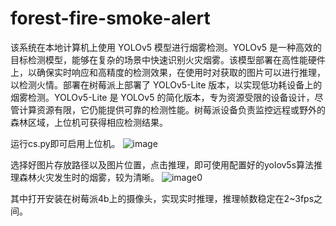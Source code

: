 # forest-fire-smoke-alert
  该系统在本地计算机上使用 YOLOv5 模型进行烟雾检测。YOLOv5 是一种高效的目标检测模型，能够在复杂的场景中快速识别火灾烟雾。该模型部署在高性能硬件上，以确保实时响应和高精度的检测效果，在使用时对获取的图片可以进行推理，以检测火情。部署在树莓派上部署了 YOLOv5-Lite 版本，以实现低功耗设备上的烟雾检测。YOLOv5-Lite 是 YOLOv5 的简化版本，专为资源受限的设备设计，尽管计算资源有限，它仍能提供可靠的检测性能。树莓派设备负责监控远程或野外的森林区域，上位机可获得相应检测结果。
  
  运行cs.py即可启用上位机。
  ![image](https://github.com/user-attachments/assets/4458e7d8-3d6a-4de3-9fde-a45af0aba4a5)  
  
  选择好图片存放路径以及图片位置，点击推理，即可使用配置好的yolov5s算法推理森林火灾发生时的烟雾，较为清晰。
  ![image0](https://github.com/user-attachments/assets/bf6be8e6-6f71-4a32-ad08-03b3d8b6d03d)  

  其中打开安装在树莓派4b上的摄像头，实现实时推理，推理帧数稳定在2~3fps之间。
